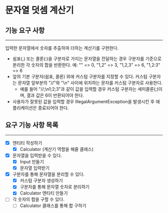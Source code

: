 # 문자열 덧셈 계산기

## 기능 요구 사항
___
입력한 문자열에서 숫자를 추출하여 더하는 계산기를 구현한다.

- 쉼표(,) 또는 콜론(:)을 구분자로 가지는 문자열을 전달하는 경우 구분자를 기준으로 분리한 각 숫자의 합을 반환한다.
예: "" => 0, "1,2" => 3, "1,2,3" => 6, "1,2:3" => 6
- 앞의 기본 구분자(쉼표, 콜론) 외에 커스텀 구분자를 지정할 수 있다. 커스텀 구분자는 문자열 앞부분의 "//"와 "\n" 사이에 위치하는 문자를 커스텀 구분자로 사용한다.
  - 예를 들어 "//;\n1;2;3"과 같이 값을 입력할 경우 커스텀 구분자는 세미콜론(;)이며, 결과 값은 6이 반환되어야 한다.
- 사용자가 잘못된 값을 입력할 경우 IllegalArgumentException을 발생시킨 후 애플리케이션은 종료되어야 한다.

## 요구 기능 사항 목록
___
- [x] 엔티티 작성하기
  - [x] Calculator (계산기 역할을 해줄 클래스)
- [x] 문자열을 입력받을 수 있다.
  - [x] Input 만들기
  - [x] 문자열 입력받기
- [x] 구분자를 통해 문자열을 분리할 수 있다.
  - [x] 커스텀 구분자 생성하기
  - [x] 구분자를 통해 문자열 숫자로 분리하기
  - [x] Calculator 엔티티 만들기
- [ ] 각 숫자의 합을 구할 수 있다.
  - [ ] Calculator 클래스를 통해 합 구하기
